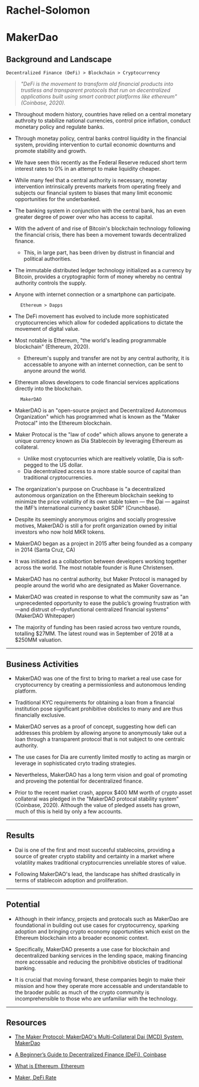 # Rachel-Solomon

# **MakerDao**

##  Background and Landscape

    Decentralized Finance (DeFi) > Blockchain > Cryptocurrency

> *"DeFi is the movement to transform old financial products into trustless and transparent protocols that run on decentralized applications built using smart contract platforms like ethereum" (Coinbase, 2020).*

- Throughout modern history, countries have relied on a central monetary authroity to stabilize national currencies, control price inflation, conduct monetary policy and regulate banks.

- Through monetay policy, central banks control liquidity in the financial system, providing intervention to curtail economic downturns and promote stability and growth.

- We have seen this recently as the Federal Reserve reduced short term interest rates to 0% in an attempt to make liquidity cheaper. 

- While many feel that a central authority is necessary, monetay intervention intrinsically prevents markets from operating freely and subjects our financial system to biases that many limit economic opportunities for the underbanked.

- The banking system in conjunction with the central bank, has an even greater degree of power over who has access to capital.

- With the advent of and rise of Bitcoin's blockchain technology following the financial crisis, there has been a movement towards decentralized finance.
    - This, in large part, has been driven by distrust in financial and political authorities.

- The immutable distributed ledger technology initialized as a currency by Bitcoin, provides a cryptographic form of money whereby no central authority controls the supply.

- Anyone with internet connection or a smartphone can participate. 
 
        Ethereum > Dapps

 - The DeFi movement has evolved to include more sophisticated cryptocurrencies which allow for codeded applications to dictate the movement of digital value.

- Most notable is Ethereum, "the world's leading programmable blockchain" (Ethereum, 2020).
    - Ethereum's supply and transfer are not by any central authority, it is accessable to anyone with an internet connection, can be sent to anyone around the world.

- Ethereum allows developers to code financial services applications directly into the blockchain.


        MakerDAO

- MakerDAO is an "open-source project and Decentralized Autonomous Organization" which has programmed what is known as the "Maker Protocal" into the Ethereum blockchain. 

- Maker Protocal is the "law of code" which allows anyone to generate a unique currency known as Dia Stablecoin by leveraging Ethereum as collateral.
    - Unlike most cryptocurries which are realtively volatile, Dia is soft-pegged to the US dollar.
    - Dia decentralized access to a more stable source of capital than traditional cryptocurrencies.

- The organization's purpose on Cruchbase is "a decentralized autonomous organization on the Ethereum blockchain seeking to minimize the price volatility of its own stable token — the Dai — against the IMF’s international currency basket SDR" (Crunchbase).

- Despite its seemingly anonymous origins and socially progressive motives, MakerDAO is still a for profit organization owned by initial investors who now hold MKR tokens.

- MakerDAO began as a project in 2015 after being founded as a company in 2014 (Santa Cruz, CA)

- It was initiated as a collabortion between developers working together across the world. The most notable founder is Rune Christensen.

- MakerDAO has no central authority, but Maker Protocol is managed by people around the world who are designated as Maker Governance.

- MakerDAO was created in response to what the community saw as "an unprecedented opportunity to ease the public’s growing frustration with—and distrust of—dysfunctional centralized financial systems" (MakerDAO Whitepaper)

- The majority of funding has been rasied across two venture rounds, totalling $27MM.
The latest round was in September of 2018 at a $250MM valuation.

---

## Business Activities

- MakerDAO was one of the first to bring to market a real use case for cryptocurrency by creating a permissionless and autonomous lending platform.

- Traditional KYC requirements for obtaining a loan from a financial institution pose significant prohibitive obsticles to many and are thus financially exclusive. 

- MakerDAO serves as a proof of concept, suggesting how defi can addresses this problem by allowing anyone to anonymously take out a loan through a transparent protocol that is not subject to one centralc authority.

- The use cases for Dia are currently limited mostly to acting as margin or leverage in sophisticated cryto trading strategies.

- Nevertheless, MakerDAO has a long term vision and goal of promoting and proveing the potential for decentralized finance. 

- Prior to the recent market crash, approx $400 MM worth of crypto asset collateral was pledged in the "MakerDAO protocal stability system" (Coinbase, 2020). Although the value of pledged assets has grown, much of this is held by only a few accounts.

---
## Results

- Dai is one of the first and most succesful stablecoins, providing a source of greater crypto stability and certainty in a market where volatility makes traditional cryptocurrencies unreliable stores of value.

- Following MakerDAO's lead, the landscape has shifted drastically in terms of stablecoin adoption and proliferation.

---

## Potential 

- Although in their infancy, projects and protocals such as MakerDao are foundational in building out use cases for cryptocurrency, sparking adoption and bringing crypto economy opportunities which exist on the Ethereum blockchain into a broader economic context. 

- Specifically, MakerDAO presents a use case for blockchain and decentralized banking services in the lending space, making financing more accessable and reducing the prohibitive obsticles of traditional banking. 

- It is crucial that moving forward, these companies begin to make their mission and how they operate more accessable and understandable to the braoder public as much of the crypto community is incomprehensible to those who are unfamiliar with the technology. 

---

## Resources 

* [The Maker Protocol: MakerDAO's Multi-Collateral Dai (MCD) System, MakerDao](https://makerdao.com/en/whitepaper#abstract)

* [A Beginner’s Guide to Decentralized Finance (DeFi), Coinbase](https://blog.coinbase.com/a-beginners-guide-to-decentralized-finance-defi-574c68ff43c4)

* [What is Ethereum, Ethereum](https://ethereum.org/what-is-ethereum/)

* [Maker, DeFi Rate](https://defirate.com/maker/)
